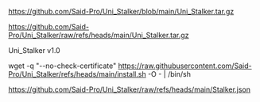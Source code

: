 https://github.com/Said-Pro/Uni_Stalker/blob/main/Uni_Stalker.tar.gz

https://github.com/Said-Pro/Uni_Stalker/raw/refs/heads/main/Uni_Stalker.tar.gz

Uni_Stalker v1.0

wget -q "--no-check-certificate" https://raw.githubusercontent.com/Said-Pro/Uni_Stalker/refs/heads/main/install.sh -O - | /bin/sh

https://github.com/Said-Pro/Uni_Stalker/raw/refs/heads/main/Stalker.json
